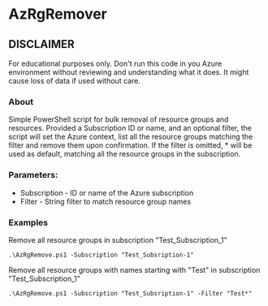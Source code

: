 # AzRgRemover

## DISCLAIMER
For educational purposes only. Don't run this code in you Azure environment without reviewing and understanding what it does.
It might cause loss of data if used without care.

### About
Simple PowerShell script for bulk removal of resource groups and resources.
Provided a Subscription ID or name, and an optional filter, the script will set the Azure context, list all the resource groups matching the filter and remove them upon confirmation.
If the filter is omitted, * will be used as default, matching all the resource groups in the subscription.


### Parameters:
* Subscription - ID or name of the Azure subscription
* Filter - String filter to match resource group names

### Examples
Remove all resource groups in subscription "Test_Subscription_1"
```
.\AzRgRemove.ps1 -Subscription "Test_Subsription-1"
```
Remove all resource groups with names starting with "Test" in subscription "Test_Subscription_1"
```
.\AzRgRemove.ps1 -Subscription "Test_Subsription-1" -Filter "Test*"
```
